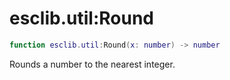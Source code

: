 # esclib.util:Round

```lua
function esclib.util:Round(x: number) -> number
```

Rounds a number to the nearest integer.
